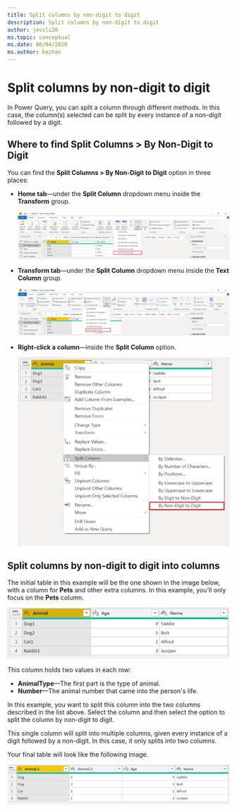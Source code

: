 ```yaml
---
title: Split columns by non-digit to digit
description: Split columns by non-digit to digit
author: jessli20
ms.topic: conceptual
ms.date: 06/04/2020
ms.author: bezhan
---
```


# Split columns by non-digit to digit

In Power Query, you can split a column through different methods.
In this case, the column(s) selected can be split by every instance of a non-digit followed by a digit.

## Where to find Split Columns > By Non-Digit to Digit

You can find the **Split Columns > By Non-Digit to Digit** option in three places:

* **Home tab**&mdash;under the **Split Column** dropdown menu inside the **Transform** group.

   ![Image shows By Non-Digit to Digit under the Home tab.](images/sc-home-ndtd.png)

* **Transform tab**&mdash;under the **Split Column** dropdown menu inside the **Text Column** group.

   ![Image shows By Non-Digit to Digit under the Transform tab.](images/sc-transform-ndtd.png)

* **Right-click a column**&mdash;inside the **Split Column** option.

   ![Image shows By Non-Digit to Digit when right-clicking a column.](images/sc-rightclick-ndtd.png)

## Split columns by non-digit to digit into columns 

The initial table in this example will be the one shown in the image below, with a column for **Pets** and other extra columns.
In this example, you'll only focus on the **Pets** column.

![Image showing table with Animal and other columns, with four rows, with the Pets column containing the animal type and number.](images/sc-before-ndtd.png)

This column holds two values in each row:

* **AnimalType**&mdash;The first part is the type of animal. 
* **Number**&mdash;The animal number that came into the person's life.

In this example, you want to split this column into the two columns described in the list above. Select the column and then select the option to split the column by non-digit to digit.

This single column will split into multiple columns, given every instance of a digit followed by a non-digit. In this case, it only splits into two columns.

Your final table will look like the following image.

![Image showing Animal.1 and Animal.2 columns, with the animal type and number separated into the two columns.](images/sc-after-ndtd.png)
